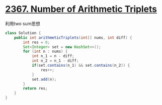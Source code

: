 # [2367. Number of Arithmetic Triplets](https://leetcode.com/problems/number-of-arithmetic-triplets/description/)

利用two sum思想
```java
class Solution {
    public int arithmeticTriplets(int[] nums, int diff) {
        int res = 0;
        Set<Integer> set = new HashSet<>();
        for (int n : nums) {
            int n_1 = n - diff;
            int n_2 = n_1 - diff;
            if(set.contains(n_1) && set.contains(n_2)) {
                res++;
            }
            set.add(n);
        }
        return res;
    }
}
```